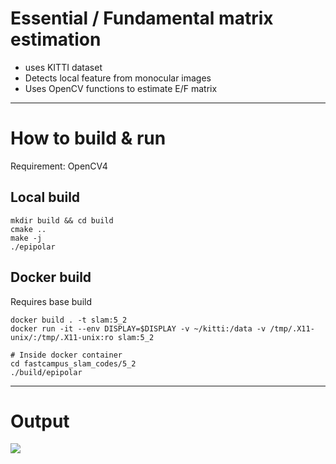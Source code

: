 # Essential / Fundamental matrix estimation

- uses KITTI dataset
- Detects local feature from monocular images
- Uses OpenCV functions to estimate E/F matrix

---

# How to build & run

Requirement: OpenCV4

## Local build

```
mkdir build && cd build
cmake ..
make -j
./epipolar
```

## Docker build 

Requires base build

```
docker build . -t slam:5_2
docker run -it --env DISPLAY=$DISPLAY -v ~/kitti:/data -v /tmp/.X11-unix/:/tmp/.X11-unix:ro slam:5_2

# Inside docker container
cd fastcampus_slam_codes/5_2
./build/epipolar
```

---

# Output

![](./output.gif)
